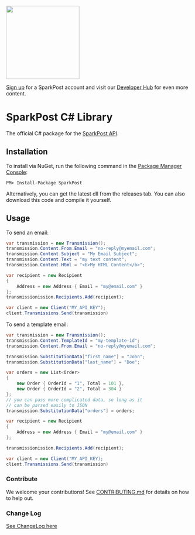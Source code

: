<a href="https://www.sparkpost.com"><img src="https://www.sparkpost.com/sites/default/files/attachments/SparkPost_Logo_2-Color_Gray-Orange_RGB.svg" width="200px"/></a>

[Sign up](https://app.sparkpost.com/sign-up?src=Dev-Website&sfdcid=70160000000pqBb) for a SparkPost account and visit our [Developer Hub](https://developers.sparkpost.com) for even more content.

# SparkPost C# Library

The official C# package for the [SparkPost API](https://www.sparkpost.com/api).

## Installation

To install via NuGet, run the following command in the [Package Manager Console](http://docs.nuget.org/consume/package-manager-console):

```
PM> Install-Package SparkPost
```

Alternatively, you can get the latest dll from the releases tab.  You can also download this code and compile it yourself.

## Usage

To send an email:

```c#
var transmission = new Transmission();
transmission.Content.From.Email = "no-reply@myemail.com";
transmission.Content.Subject = "My Email Subject";
transmission.Content.Text = "my text content";
transmission.Content.Html = "<b>My HTML Content</b>";

var recipient = new Recipient
{
    Address = new Address { Email = "my@email.com" }
};
transmissionission.Recipients.Add(recipient);

var client = new Client("MY_API_KEY");
client.Transmissions.Send(transmission)

```

To send a template email:

```c#
var transmission = new Transmission();
transmission.Content.TemplateId = "my-template-id";
transmission.Content.From.Email = "no-reply@myemail.com";

transmission.SubstitutionData["first_name"] = "John";
transmission.SubstitutionData["last_name"] = "Doe";

var orders = new List<Order>
{
    new Order { OrderId = "1", Total = 101 },
    new Order { OrderId = "2", Total = 304 }
};
// you can pass more complicated data, so long as it
// can be parsed easily to JSON
transmission.SubstitutionData["orders"] = orders;

var recipient = new Recipient
{
    Address = new Address { Email = "my@email.com" }
};

transmissionission.Recipients.Add(recipient);

var client = new Client("MY_API_KEY);
client.Transmissions.Send(transmission)

```

### Contribute

We welcome your contributions!  See [CONTRIBUTING.md](CONTRIBUTING.md) for details on how to help out.

### Change Log

[See ChangeLog here](CHANGELOG.md)
